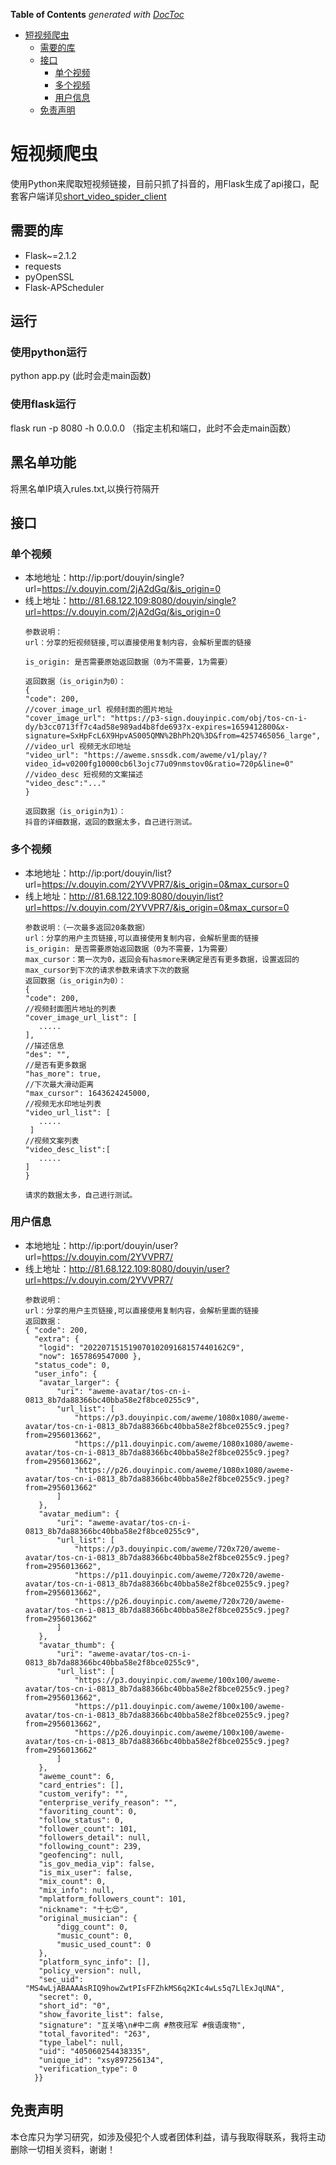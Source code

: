 <!-- START doctoc generated TOC please keep comment here to allow auto update -->
<!-- DON'T EDIT THIS SECTION, INSTEAD RE-RUN doctoc TO UPDATE -->
**Table of Contents**  *generated with [DocToc](https://github.com/thlorenz/doctoc)*

- [短视频爬虫](#%E7%9F%AD%E8%A7%86%E9%A2%91%E7%88%AC%E8%99%AB)
    - [需要的库](#%E9%9C%80%E8%A6%81%E7%9A%84%E5%BA%93)
    - [接口](#%E6%8E%A5%E5%8F%A3)
        - [单个视频](#%E5%8D%95%E4%B8%AA%E8%A7%86%E9%A2%91)
        - [多个视频](#%E5%A4%9A%E4%B8%AA%E8%A7%86%E9%A2%91)
        - [用户信息](#%E7%94%A8%E6%88%B7%E4%BF%A1%E6%81%AF)
    - [免责声明](#%E5%85%8D%E8%B4%A3%E5%A3%B0%E6%98%8E)

<!-- END doctoc generated TOC please keep comment here to allow auto update -->

# 短视频爬虫

使用Python来爬取短视频链接，目前只抓了抖音的，用Flask生成了api接口，配套客户端详见[short_video_spider_client](https://github.com/LuckyLi706/short_video_spider_client)

## 需要的库

+ Flask~=2.1.2
+ requests
+ pyOpenSSL
+ Flask-APScheduler

## 运行

### 使用python运行

python app.py (此时会走main函数)

### 使用flask运行

flask run -p 8080 -h 0.0.0.0 （指定主机和端口，此时不会走main函数）

## 黑名单功能

将黑名单IP填入rules.txt,以换行符隔开

## 接口

### 单个视频

+ 本地地址：http://ip:port/douyin/single?url=https://v.douyin.com/2jA2dGq/&is_origin=0
+ 线上地址：http://81.68.122.109:8080/douyin/single?url=https://v.douyin.com/2jA2dGq/&is_origin=0
  ```
  参数说明：
  url：分享的短视频链接,可以直接使用复制内容，会解析里面的链接
  
  is_origin: 是否需要原始返回数据（0为不需要，1为需要）
  
  返回数据（is_origin为0）：
  {
  "code": 200,
  //cover_image_url 视频封面的图片地址
  "cover_image_url": "https://p3-sign.douyinpic.com/obj/tos-cn-i-dy/b3cc0713ff7c4ad58e989ad4b8fde693?x-expires=1659412800&x-signature=SxHpFcL6X9HpvAS005QMN%2BhPh2Q%3D&from=4257465056_large",
  //video_url 视频无水印地址
  "video_url": "https://aweme.snssdk.com/aweme/v1/play/?video_id=v0200fg10000cb6l3ojc77u09nmstov0&ratio=720p&line=0"
  //video_desc 短视频的文案描述
  "video_desc":"..."
  }

  返回数据（is_origin为1）：
  抖音的详细数据，返回的数据太多，自己进行测试。
  
  ```

### 多个视频

+ 本地地址：http://ip:port/douyin/list?url=https://v.douyin.com/2YVVPR7/&is_origin=0&max_cursor=0
+ 线上地址：http://81.68.122.109:8080/douyin/list?url=https://v.douyin.com/2YVVPR7/&is_origin=0&max_cursor=0
  ```
  参数说明：（一次最多返回20条数据）
  url：分享的用户主页链接,可以直接使用复制内容，会解析里面的链接
  is_origin: 是否需要原始返回数据（0为不需要，1为需要）
  max_cursor：第一次为0，返回会有hasmore来确定是否有更多数据，设置返回的max_cursor到下次的请求参数来请求下次的数据
  返回数据（is_origin为0）：
  {
  "code": 200,
  //视频封面图片地址的列表
  "cover_image_url_list": [
     .....
  ],
  //描述信息
  "des": "",
  //是否有更多数据
  "has_more": true,
  //下次最大滑动距离
  "max_cursor": 1643624245000,
  //视频无水印地址列表
  "video_url_list": [
     .....
   ]
  //视频文案列表
  "video_desc_list":[
     .....
  ]
  }

  请求的数据太多，自己进行测试。
  ```

### 用户信息

+ 本地地址：http://ip:port/douyin/user?url=https://v.douyin.com/2YVVPR7/
+ 线上地址：http://81.68.122.109:8080/douyin/user?url=https://v.douyin.com/2YVVPR7/
  ```
  参数说明：
  url：分享的用户主页链接,可以直接使用复制内容，会解析里面的链接
  返回数据：
  { "code": 200,
    "extra": {
     "logid": "20220715151907010209168157440162C9",
     "now": 1657869547000 },
    "status_code": 0,
    "user_info": {
     "avatar_larger": {
         "uri": "aweme-avatar/tos-cn-i-0813_8b7da88366bc40bba58e2f8bce0255c9",
         "url_list": [
             "https://p3.douyinpic.com/aweme/1080x1080/aweme-avatar/tos-cn-i-0813_8b7da88366bc40bba58e2f8bce0255c9.jpeg?from=2956013662",
             "https://p11.douyinpic.com/aweme/1080x1080/aweme-avatar/tos-cn-i-0813_8b7da88366bc40bba58e2f8bce0255c9.jpeg?from=2956013662",
             "https://p26.douyinpic.com/aweme/1080x1080/aweme-avatar/tos-cn-i-0813_8b7da88366bc40bba58e2f8bce0255c9.jpeg?from=2956013662"
         ]
     },
     "avatar_medium": {
         "uri": "aweme-avatar/tos-cn-i-0813_8b7da88366bc40bba58e2f8bce0255c9",
         "url_list": [
             "https://p3.douyinpic.com/aweme/720x720/aweme-avatar/tos-cn-i-0813_8b7da88366bc40bba58e2f8bce0255c9.jpeg?from=2956013662",
             "https://p11.douyinpic.com/aweme/720x720/aweme-avatar/tos-cn-i-0813_8b7da88366bc40bba58e2f8bce0255c9.jpeg?from=2956013662",
             "https://p26.douyinpic.com/aweme/720x720/aweme-avatar/tos-cn-i-0813_8b7da88366bc40bba58e2f8bce0255c9.jpeg?from=2956013662"
         ]
     },
     "avatar_thumb": {
         "uri": "aweme-avatar/tos-cn-i-0813_8b7da88366bc40bba58e2f8bce0255c9",
         "url_list": [
             "https://p3.douyinpic.com/aweme/100x100/aweme-avatar/tos-cn-i-0813_8b7da88366bc40bba58e2f8bce0255c9.jpeg?from=2956013662",
             "https://p11.douyinpic.com/aweme/100x100/aweme-avatar/tos-cn-i-0813_8b7da88366bc40bba58e2f8bce0255c9.jpeg?from=2956013662",
             "https://p26.douyinpic.com/aweme/100x100/aweme-avatar/tos-cn-i-0813_8b7da88366bc40bba58e2f8bce0255c9.jpeg?from=2956013662"
         ]
     },
     "aweme_count": 6,
     "card_entries": [],
     "custom_verify": "",
     "enterprise_verify_reason": "",
     "favoriting_count": 0,
     "follow_status": 0,
     "follower_count": 101,
     "followers_detail": null,
     "following_count": 239,
     "geofencing": null,
     "is_gov_media_vip": false,
     "is_mix_user": false,
     "mix_count": 0,
     "mix_info": null,
     "mplatform_followers_count": 101,
     "nickname": "十七😍",
     "original_musician": {
         "digg_count": 0,
         "music_count": 0,
         "music_used_count": 0
     },
     "platform_sync_info": [],
     "policy_version": null,
     "sec_uid": "MS4wLjABAAAAsRIQ9howZwtPIsFFZhkMS6q2KIc4wLs5q7LlExJqUNA",
     "secret": 0,
     "short_id": "0",
     "show_favorite_list": false,
     "signature": "互关咯\n#中二病 #熬夜冠军 #俄语废物",
     "total_favorited": "263",
     "type_label": null,
     "uid": "405060254438335",
     "unique_id": "xsy897256134",
     "verification_type": 0
    }}    
    ```

## 免责声明

本仓库只为学习研究，如涉及侵犯个人或者团体利益，请与我取得联系，我将主动删除一切相关资料，谢谢！
